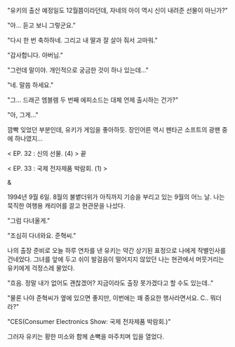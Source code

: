 "유키의 출산 예정일도 12월쯤이라던데, 자네의 아이 역시 신이 내려준 선물이 아닌가?" 

"아... 듣고 보니 그렇군요." 

"다시 한 번 축하하네. 그리고 내 딸과 잘 살아 줘서 고마워." 

"감사합니다. 아버님." 

"그런데 말이야. 개인적으로 궁금한 것이 하나 있는데..." 

"네. 말씀 하세요." 

"그... 드래곤 엠블렘 두 번째 에피소드는 대체 언제 출시하는 건가?" 

"아, 그게..." 

깜빡 잊었던 부분인데, 유키가 게임을 좋아하듯. 장인어른 역시 펜타곤 소프트의 광팬 중에 하나였지...

< EP. 32 : 신의 선물. (4) > 끝

< EP. 33 : 국제 전자제품 박람회. (1) >

& 

1994년 9월 6일. 
8월의 불볕더위가 아직까지 기승을 부리고 있는 9월의 어느 날. 
나는 묵직한 여행용 캐리어를 끌고 현관문을 나섰다. 

"그럼 다녀올게." 

"조심히 다녀와요. 준혁씨." 

나의 출장 준비로 오늘 하루 연차를 낸 유키는 약간 상기된 표정으로 나에게 작별인사를 건네었다. 그녀를 앞에 두고 쉬이 발걸음이 떨어지지 않았던 나는 현관에서 머뭇거리는 유키에게 걱정스레 물었다. 

"흐음. 정말 내가 없어도 괜찮겠어? 지금이라도 출장 못가겠다고 할 수도 있는데.." 

"물론 나야 준혁씨가 옆에 있으면 좋지만, 이번에는 꽤 중요한 행사라면서요. C.. 뭐더라?" 

"CES(Consumer Electronics Show: 국제 전자제품 박람회.)" 

그러자 유키는 황한 미소와 함께 손뼉을 마주치며 입을 열었다. 
